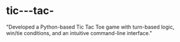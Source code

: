 # tic---tac-
"Developed a Python-based Tic Tac Toe game with turn-based logic, win/tie conditions, and an intuitive command-line interface."
